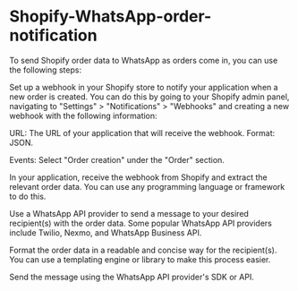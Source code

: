 # Shopify-WhatsApp-order-notification


To send Shopify order data to WhatsApp as orders come in, you can use the following steps:

Set up a webhook in your Shopify store to notify your application when a new order is created. You can do this by going to your Shopify admin panel, navigating to "Settings" > "Notifications" > "Webhooks" and creating a new webhook with the following information:

URL: The URL of your application that will receive the webhook.
Format: JSON.

Events: Select "Order creation" under the "Order" section.

In your application, receive the webhook from Shopify and extract the relevant order data. You can use any programming language or framework to do this.

Use a WhatsApp API provider to send a message to your desired recipient(s) with the order data. Some popular WhatsApp API providers include Twilio, Nexmo, and WhatsApp Business API.

Format the order data in a readable and concise way for the recipient(s). You can use a templating engine or library to make this process easier.

Send the message using the WhatsApp API provider's SDK or API.
